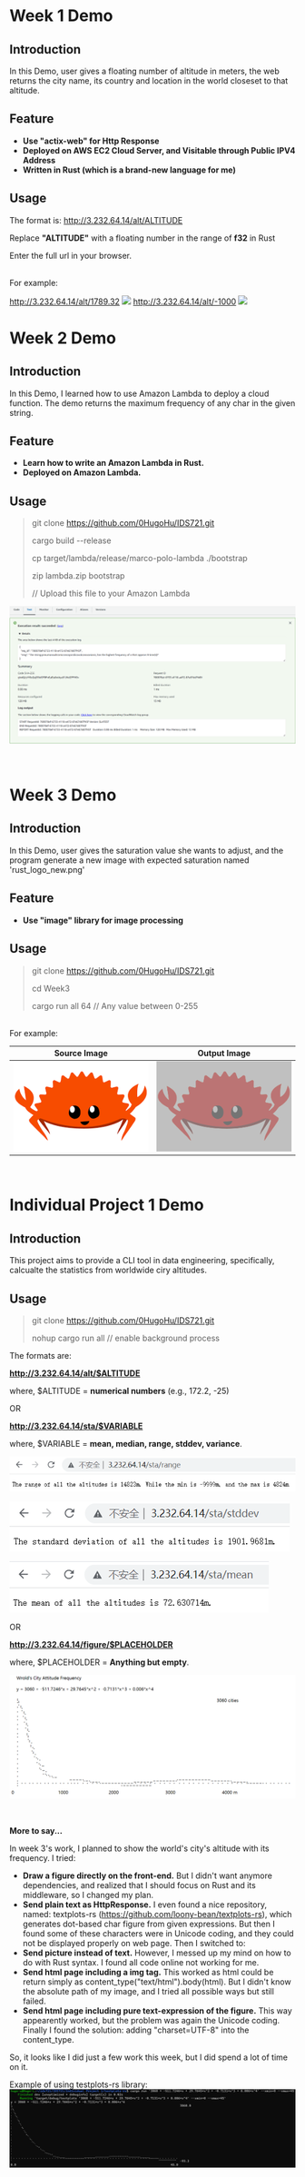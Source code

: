 # Week 1 Demo
## Introduction

In this Demo, user gives a floating number of altitude in meters, the web returns the city name, its country and location in the world closeset to that altitude.

## Feature
- **Use "actix-web" for Http Response**
- **Deployed on AWS EC2 Cloud Server, and Visitable through Public IPV4 Address**
- **Written in Rust (which is a brand-new language for me)**

## Usage
The format is: http://3.232.64.14/alt/ALTITUDE

Replace **"ALTITUDE"** with a floating number in the range of **f32** in Rust

Enter the full url in your browser.

<br />
For example:

http://3.232.64.14/alt/1789.32
![](https://s1.ax1x.com/2023/01/24/pSYt7LD.png)
http://3.232.64.14/alt/-1000
![](https://s1.ax1x.com/2023/01/24/pSYtbee.png)


# Week 2 Demo
## Introduction

In this Demo, I learned how to use Amazon Lambda to deploy a cloud function. The demo returns the maximum frequency of any char in the given string.

## Feature
- **Learn how to write an Amazon Lambda in Rust.**
- **Deployed on Amazon Lambda.**

## Usage
> git clone https://github.com/0HugoHu/IDS721.git
> 
> cargo build --release
> 
> cp target/lambda/release/marco-polo-lambda ./bootstrap
> 
> zip lambda.zip bootstrap
> 
> // Upload this file to your Amazon Lambda
> 

![](/images/demo2.png)

<br />

# Week 3 Demo
## Introduction

In this Demo, user gives the saturation value she wants to adjust, and the program generate a new image with expected saturation named 'rust_logo_new.png'

## Feature
- **Use "image" library for image processing**

## Usage
> git clone https://github.com/0HugoHu/IDS721.git
> 
> cd Week3
>
> cargo run all 64 // Any value between 0-255
> 

<br />
For example:


|Source Image|Output Image|
|---|---|
|![](/Week3/rust_logo.png)|![](/Week3/rust_logo_new.png)|


<br />

# Individual Project 1 Demo

## Introduction

This project aims to provide a CLI tool in data engineering, specifically, calcualte the statistics from worldwide ciry altitudes. 

## Usage
> git clone https://github.com/0HugoHu/IDS721.git
> 
> nohup cargo run all // enable background process
> 

The formats are:

**http://3.232.64.14/alt/$ALTITUDE**

where, $ALTITUDE = **numerical numbers** (e.g., 172.2, -25)

OR

**http://3.232.64.14/sta/$VARIABLE**

where, $VARIABLE = **mean, median, range, stddev, variance**.

![](/images/indi1.png)

![](/images/indi2.png)

![](/images/indi3.png)

OR

**http://3.232.64.14/figure/$PLACEHOLDER**

where, $PLACEHOLDER = **Anything but empty**.

![](/images/indi4.png)

<br />

**More to say...**

In week 3's work, I planned to show the world's city's altitude with its frequency. I tried:

- **Draw a figure directly on the front-end.** But I didn't want anymore dependencies, and realized that I should focus on Rust and its middleware, so I changed my plan.
- **Send plain text as HttpResponse.** I even found a nice repository, named: textplots-rs (https://github.com/loony-bean/textplots-rs), which generates dot-based char figure from given expressions. But then I found some of these characters were in Unicode coding, and they could not be displayed properly on web page. Then I switched to:
- **Send picture instead of text.** However, I messed up my mind on how to do with Rust syntax. I found all code online not working for me.
- **Send html page including a img tag.** This worked as html could be return simply as content_type("text/html").body(html). But I didn't know the absolute path of my image, and I tried all possible ways but still failed.
- **Send html page including pure text-expression of the figure.** This way appearently worked, but the problem was again the Unicode coding. Finally I found the solution: adding "charset=UTF-8" into the content_type.

So, it looks like I did just a few work this week, but I did spend a lot of time on it.

Example of using testplots-rs library:
![](/images/indi5.png)

<br />

